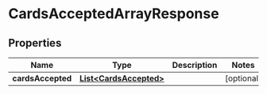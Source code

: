 
# CardsAcceptedArrayResponse

## Properties
Name | Type | Description | Notes
------------ | ------------- | ------------- | -------------
**cardsAccepted** | [**List&lt;CardsAccepted&gt;**](CardsAccepted.md) |  |  [optional]




